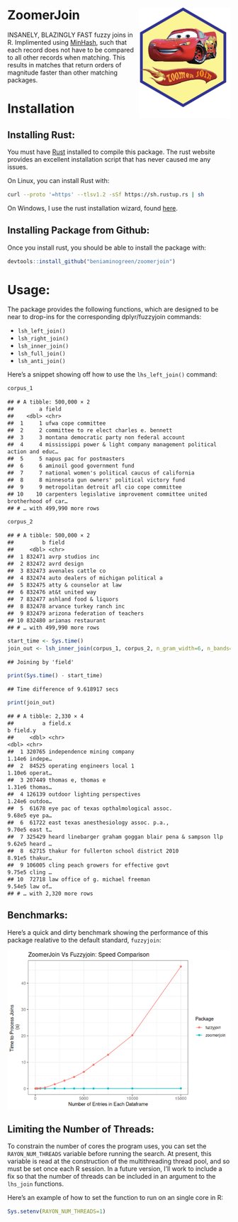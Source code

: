 
# ZoomerJoin <img src='logo.png' align="right" height="250">

INSANELY, BLAZINGLY FAST fuzzy joins in R. Implimented using
[MinHash](https://en.wikipedia.org/wiki/MinHash), such that each record
does not have to be compared to all other records when matching. This
results in matches that return orders of magnitude faster than other
matching packages.

# Installation

## Installing Rust:

You must have [Rust](https://www.rust-lang.org/tools/install) installed
to compile this package. The rust website provides an excellent
installation script that has never caused me any issues.

On Linux, you can install Rust with:

``` sh
curl --proto '=https' --tlsv1.2 -sSf https://sh.rustup.rs | sh
```

On Windows, I use the rust installation wizard, found
[here](https://forge.rust-lang.org/infra/other-installation-methods.html).

## Installing Package from Github:

Once you install rust, you should be able to install the package with:

``` r
devtools::install_github("beniaminogreen/zoomerjoin")
```

# Usage:

The package provides the following functions, which are designed to be
near to drop-ins for the corresponding dplyr/fuzzyjoin commands:

- `lsh_left_join()`
- `lsh_right_join()`
- `lsh_inner_join()`
- `lsh_full_join()`
- `lsh_anti_join()`

Here’s a snippet showing off how to use the `lhs_left_join()` command:

``` r
corpus_1
```

    ## # A tibble: 500,000 × 2
    ##        a field                                                                  
    ##    <dbl> <chr>                                                                  
    ##  1     1 ufwa cope committee                                                    
    ##  2     2 committee to re elect charles e. bennett                               
    ##  3     3 montana democratic party non federal account                           
    ##  4     4 mississippi power & light company management political action and educ…
    ##  5     5 napus pac for postmasters                                              
    ##  6     6 aminoil good government fund                                           
    ##  7     7 national women's political caucus of california                        
    ##  8     8 minnesota gun owners' political victory fund                           
    ##  9     9 metropolitan detroit afl cio cope committee                            
    ## 10    10 carpenters legislative improvement committee united brotherhood of car…
    ## # … with 499,990 more rows

``` r
corpus_2
```

    ## # A tibble: 500,000 × 2
    ##         b field                               
    ##     <dbl> <chr>                               
    ##  1 832471 avrp studios inc                    
    ##  2 832472 avrd design                         
    ##  3 832473 avenales cattle co                  
    ##  4 832474 auto dealers of michigan political a
    ##  5 832475 atty & counselor at law             
    ##  6 832476 at&t united way                     
    ##  7 832477 ashland food & liquors              
    ##  8 832478 arvance turkey ranch inc            
    ##  9 832479 arizona federation of teachers      
    ## 10 832480 arianas restaurant                  
    ## # … with 499,990 more rows

``` r
start_time <- Sys.time()
join_out <- lsh_inner_join(corpus_1, corpus_2, n_gram_width=6, n_bands=20, band_width=6)
```

    ## Joining by 'field'

``` r
print(Sys.time() - start_time)
```

    ## Time difference of 9.618917 secs

``` r
print(join_out)
```

    ## # A tibble: 2,330 × 4
    ##         a field.x                                                      b field.y
    ##     <dbl> <chr>                                                    <dbl> <chr>  
    ##  1 320765 independence mining company                             1.14e6 indepe…
    ##  2  84525 operating engineers local 1                             1.10e6 operat…
    ##  3 207449 thomas e, thomas e                                      1.31e6 thomas…
    ##  4 126139 outdoor lighting perspectives                           1.24e6 outdoo…
    ##  5  61678 eye pac of texas opthalmological assoc.                 9.68e5 eye pa…
    ##  6  61722 east texas anesthesiology assoc. p.a.,                  9.70e5 east t…
    ##  7 325429 heard linebarger graham goggan blair pena & sampson llp 9.62e5 heard …
    ##  8  62715 thakur for fullerton school district 2010               8.91e5 thakur…
    ##  9 106005 cling peach growers for effective govt                  9.75e5 cling …
    ## 10  72718 law office of g. michael freeman                        9.54e5 law of…
    ## # … with 2,320 more rows

## Benchmarks:

Here’s a quick and dirty benchmark showing the performance of this
package realative to the default standard, `fuzzyjoin`:

![](README_files/figure-gfm/unnamed-chunk-3-1.png)<!-- -->

## Limiting the Number of Threads:

To constrain the number of cores the program uses, you can set the
`RAYON_NUM_THREADS` variable before running the search. At present, this
variable is read at the construction of the multithreading thread pool,
and so must be set once each R session. In a future version, I’ll work
to include a fix so that the number of threads can be included in an
argument to the `lhs_join` functions.

Here’s an example of how to set the function to run on an single core in
R:

``` r
Sys.setenv(RAYON_NUM_THREADS=1)
```
